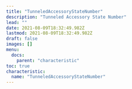 ```yaml
---
title: "TunneledAccessoryStateNumber"
description: "Tunneled Accessory State Number"
lead: ""
date: 2021-08-09T18:32:49.982Z
lastmod: 2021-08-09T18:32:49.982Z
draft: false
images: []
menu:
  docs:
    parent: "characteristic"
toc: true
characteristic:
  name: "TunneledAccessoryStateNumber"
---
```

